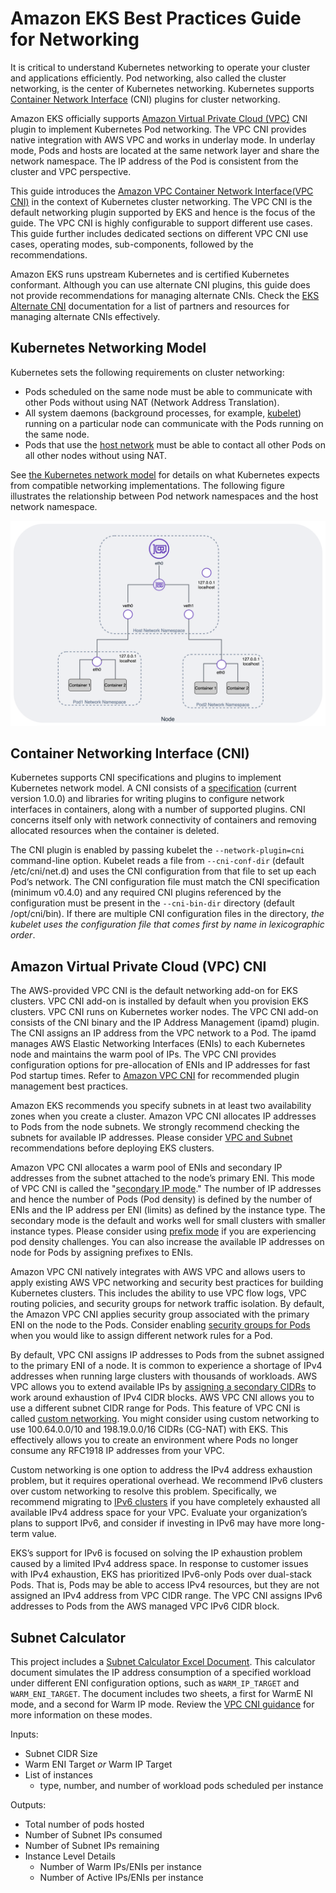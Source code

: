 # Amazon EKS Best Practices Guide for Networking

It is critical to understand Kubernetes networking to operate your cluster and applications efficiently. Pod networking, also called the cluster networking, is the center of Kubernetes networking. Kubernetes supports [Container Network Interface](https://github.com/containernetworking/cni) (CNI) plugins for cluster networking. 

Amazon EKS officially supports [Amazon Virtual Private Cloud (VPC)](https://docs.aws.amazon.com/vpc/latest/userguide/what-is-amazon-vpc.html) CNI plugin to implement Kubernetes Pod networking. The VPC CNI provides native integration with AWS VPC and works in underlay mode. In underlay mode, Pods and hosts are located at the same network layer and share the network namespace. The IP address of the Pod is consistent from the cluster and VPC perspective. 

This guide introduces the [Amazon VPC Container Network Interface](https://github.com/aws/amazon-vpc-cni-k8s)[(VPC CNI)](https://github.com/aws/amazon-vpc-cni-k8s) in the context of Kubernetes cluster networking. The VPC CNI is the default networking plugin supported by EKS and hence is the focus of the guide. The VPC CNI is highly configurable to support different use cases. This guide further includes dedicated sections on different VPC CNI use cases, operating modes, sub-components, followed by the recommendations.

Amazon EKS runs upstream Kubernetes and is certified Kubernetes conformant. Although you can use alternate CNI plugins, this guide does not provide recommendations for managing alternate CNIs. Check the [EKS Alternate CNI](https://docs.aws.amazon.com/eks/latest/userguide/alternate-cni-plugins.html) documentation for a list of partners and resources for managing alternate CNIs effectively.

## Kubernetes Networking Model

Kubernetes sets the following requirements on cluster networking:

* Pods scheduled on the same node must be able to communicate with other Pods without using NAT (Network Address Translation).
* All system daemons (background processes, for example, [kubelet](https://kubernetes.io/docs/concepts/overview/components/)) running on a particular node can communicate with the Pods running on the same node.
* Pods that use the [host network](https://docs.docker.com/network/host/) must be able to contact all other Pods on all other nodes without using NAT.

See [the Kubernetes network model](https://kubernetes.io/docs/concepts/services-networking/#the-kubernetes-network-model) for details on what Kubernetes expects from compatible networking implementations. The following figure illustrates the relationship between Pod network namespaces and the host network namespace.


![illustration of host network and 2 pod network namespaces](image.png)
## Container Networking Interface (CNI)

Kubernetes supports CNI specifications and plugins to implement Kubernetes network model. A CNI consists of a [specification](https://github.com/containernetworking/cni/blob/main/SPEC.md) (current version 1.0.0) and libraries for writing plugins to configure network interfaces in containers, along with a number of supported plugins. CNI concerns itself only with network connectivity of containers and removing allocated resources when the container is deleted. 

The CNI plugin is enabled by passing kubelet the `--network-plugin=cni` command-line option. Kubelet reads a file from `--cni-conf-dir` (default /etc/cni/net.d) and uses the CNI configuration from that file to set up each Pod’s network. The CNI configuration file must match the CNI specification (minimum v0.4.0) and any required CNI plugins referenced by the configuration must be present in the `--cni-bin-dir` directory (default /opt/cni/bin). If there are multiple CNI configuration files in the directory, *the kubelet uses the configuration file that comes first by name in lexicographic order*.


## Amazon Virtual Private Cloud (VPC) CNI

The AWS-provided VPC CNI is the default networking add-on for EKS clusters. VPC CNI add-on is installed by default when you provision EKS clusters. VPC CNI runs on Kubernetes worker nodes. The VPC CNI add-on consists of the CNI binary and the IP Address Management (ipamd) plugin. The CNI assigns an IP address from the VPC network to a Pod. The ipamd manages AWS Elastic Networking Interfaces (ENIs) to each Kubernetes node and maintains the warm pool of IPs. The VPC CNI provides configuration options for pre-allocation of ENIs and IP addresses for fast Pod startup times. Refer to [Amazon VPC CNI](../vpc-cni/index.md) for recommended plugin management best practices.

Amazon EKS recommends you specify subnets in at least two availability zones when you create a cluster. Amazon VPC CNI allocates IP addresses to Pods from the node subnets. We strongly recommend checking the subnets for available IP addresses. Please consider [VPC and Subnet](../subnets/index.md) recommendations before deploying EKS clusters. 

Amazon VPC CNI allocates a warm pool of ENIs and secondary IP addresses from the subnet attached to the node’s primary ENI. This mode of VPC CNI is called the "[secondary IP mode](../vpc-cni/index.md)." The number of IP addresses and hence the number of Pods (Pod density) is defined by the number of ENIs and the IP address per ENI (limits) as defined by the instance type. The secondary mode is the default and works well for small clusters with smaller instance types. Please consider using [prefix mode](../prefix-mode/index.md) if you are experiencing pod density challenges. You can also increase the available IP addresses on node for Pods by assigning prefixes to ENIs.

Amazon VPC CNI natively integrates with AWS VPC and allows users to apply existing AWS VPC networking and security best practices for building Kubernetes clusters. This includes the ability to use VPC flow logs, VPC routing policies, and security groups for network traffic isolation. By default, the Amazon VPC CNI applies security group associated with the primary ENI on the node to the Pods. Consider enabling [security groups for Pods](../sgpp/index.md) when you would like to assign different network rules for a Pod.

By default, VPC CNI assigns IP addresses to Pods from the subnet assigned to the primary ENI of a node. It is common to experience a shortage of IPv4 addresses when running large clusters with thousands of workloads. AWS VPC allows you to extend available IPs by [assigning a secondary CIDRs](https://docs.aws.amazon.com/vpc/latest/userguide/configure-your-vpc.html#add-cidr-block-restrictions) to work around exhaustion of IPv4 CIDR blocks. AWS VPC CNI allows you to use a different subnet CIDR range for Pods. This feature of VPC CNI is called [custom networking](../custom-networking/index.md). You might consider using custom networking to use 100.64.0.0/10 and 198.19.0.0/16 CIDRs (CG-NAT) with EKS. This effectively allows you to create an environment where Pods no longer consume any RFC1918 IP addresses from your VPC.

Custom networking is one option to address the IPv4 address exhaustion problem, but it requires operational overhead. We recommend IPv6 clusters over custom networking to resolve this problem. Specifically, we recommend migrating to [IPv6 clusters](../ipv6/index.md) if you have completely exhausted all available IPv4 address space for your VPC. Evaluate your organization’s plans to support IPv6, and consider if investing in IPv6 may have more long-term value. 

EKS’s support for IPv6 is focused on solving the IP exhaustion problem caused by a limited IPv4 address space. In response to customer issues with IPv4 exhaustion, EKS has prioritized IPv6-only Pods over dual-stack Pods. That is, Pods may be able to access IPv4 resources, but they are not assigned an IPv4 address from VPC CIDR range. The VPC CNI assigns IPv6 addresses to Pods from the AWS managed VPC IPv6 CIDR block. 

## Subnet Calculator

This project includes a [Subnet Calculator Excel Document]([https://github.com/aws/aws-eks-best-practices/blob/master/projects/subnet-calc/subnet-calc.xlsx). This calculator document simulates the IP address consumption of a specified workload under different ENI configuration options, such as `WARM_IP_TARGET` and `WARM_ENI_TARGET`. The document includes two sheets, a first for WarmE NI mode, and a second for Warm IP mode. Review the [VPC CNI guidance](../vpc-cni/index.md) for more information on these modes. 

Inputs:
- Subnet CIDR Size
- Warm ENI Target *or* Warm IP Target
- List of instances
    - type, number, and number of workload pods scheduled per instance

Outputs:
- Total number of pods hosted
- Number of Subnet IPs consumed
- Number of Subnet IPs remaining
- Instance Level Details
    - Number of Warm IPs/ENIs per instance
    - Number of Active IPs/ENIs per instance

